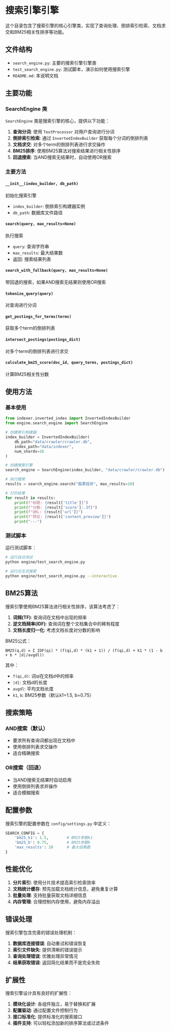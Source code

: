 # 搜索引擎引擎

这个目录包含了搜索引擎的核心引擎类，实现了查询处理、倒排索引检索、文档求交和BM25相关性排序等功能。

## 文件结构

- `search_engine.py`: 主要的搜索引擎引擎类
- `test_search_engine.py`: 测试脚本，演示如何使用搜索引擎
- `README.md`: 本说明文档

## 主要功能

### SearchEngine 类

`SearchEngine` 类是搜索引擎的核心，提供以下功能：

1. **查询分词**: 使用 `TextProcessor` 对用户查询进行分词
2. **倒排索引检索**: 通过 `InvertedIndexBuilder` 获取每个分词的倒排列表
3. **文档求交**: 对多个term的倒排列表进行求交操作
4. **BM25排序**: 使用BM25算法对搜索结果进行相关性排序
5. **回退搜索**: 当AND搜索无结果时，自动使用OR搜索

### 主要方法

#### `__init__(index_builder, db_path)`
初始化搜索引擎
- `index_builder`: 倒排索引构建器实例
- `db_path`: 数据库文件路径

#### `search(query, max_results=None)`
执行搜索
- `query`: 查询字符串
- `max_results`: 最大结果数
- 返回: 搜索结果列表

#### `search_with_fallback(query, max_results=None)`
带回退的搜索，如果AND搜索无结果则使用OR搜索

#### `tokenize_query(query)`
对查询进行分词

#### `get_postings_for_terms(terms)`
获取多个term的倒排列表

#### `intersect_postings(postings_dict)`
对多个term的倒排列表进行求交

#### `calculate_bm25_score(doc_id, query_terms, postings_dict)`
计算BM25相关性分数

## 使用方法

### 基本使用

```python
from indexer.inverted_index import InvertedIndexBuilder
from engine.search_engine import SearchEngine

# 创建索引构建器
index_builder = InvertedIndexBuilder(
    db_path="data/crawler/crawler.db",
    index_path="data/indexer",
    num_shards=16
)

# 创建搜索引擎
search_engine = SearchEngine(index_builder, "data/crawler/crawler.db")

# 执行搜索
results = search_engine.search("股票投资", max_results=10)

# 打印结果
for result in results:
    print(f"标题: {result['title']}")
    print(f"分数: {result['score']:.3f}")
    print(f"URL: {result['url']}")
    print(f"预览: {result['content_preview']}")
    print("---")
```

### 测试脚本

运行测试脚本：

```bash
# 运行自动测试
python engine/test_search_engine.py

# 运行交互式搜索
python engine/test_search_engine.py --interactive
```

## BM25算法

搜索引擎使用BM25算法进行相关性排序，该算法考虑了：

1. **词频(TF)**: 查询词在文档中出现的频率
2. **逆文档频率(IDF)**: 查询词在整个文档集合中的稀有程度
3. **文档长度归一化**: 考虑文档长度对分数的影响

BM25公式：
```
BM25(q,d) = Σ IDF(qi) * (f(qi,d) * (k1 + 1)) / (f(qi,d) + k1 * (1 - b + b * |d|/avgdl))
```

其中：
- `f(qi,d)`: 词qi在文档d中的频率
- `|d|`: 文档d的长度
- `avgdl`: 平均文档长度
- `k1`, `b`: BM25参数（默认k1=1.5, b=0.75）

## 搜索策略

### AND搜索（默认）
- 要求所有查询词都出现在文档中
- 使用倒排列表求交操作
- 适合精确搜索

### OR搜索（回退）
- 当AND搜索无结果时自动启用
- 使用倒排列表求并操作
- 适合模糊搜索

## 配置参数

搜索引擎的配置参数在 `config/settings.py` 中定义：

```python
SEARCH_CONFIG = {
    'bm25_k1': 1.5,        # BM25参数k1
    'bm25_b': 0.75,        # BM25参数b
    'max_results': 20      # 最大结果数
}
```

## 性能优化

1. **分片索引**: 使用分片技术提高索引检索效率
2. **文档统计缓存**: 预先加载文档统计信息，避免重复计算
3. **批量处理**: 支持批量获取文档详细信息
4. **内存管理**: 合理控制内存使用，避免内存溢出

## 错误处理

搜索引擎包含完善的错误处理机制：

1. **数据库连接错误**: 自动重试和错误恢复
2. **索引文件缺失**: 提供清晰的错误提示
3. **查询处理错误**: 优雅处理异常情况
4. **结果获取错误**: 返回简化结果而不是完全失败

## 扩展性

搜索引擎设计具有良好的扩展性：

1. **模块化设计**: 各组件独立，易于替换和扩展
2. **配置驱动**: 通过配置文件控制行为
3. **接口标准化**: 提供标准化的搜索接口
4. **插件支持**: 可以轻松添加新的排序算法或过滤条件
